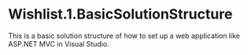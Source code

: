 Wishlist.1.BasicSolutionStructure
=================================
This is a basic solution structure of how to set up a web application like ASP.NET MVC in Visual Studio.